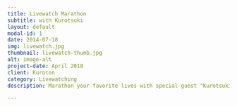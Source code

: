 ```yaml
---
title: Livewatch Marathon
subtitle: with Kurotsuki
layout: default
modal-id: 1
date: 2014-07-18
img: livewatch.jpg
thumbnail: livewatch-thumb.jpg
alt: image-alt
project-date: April 2018
client: Kurocon
category: Livewatching
description: Marathon your favorite lives with special guest "Kurotsuki"!

---
```

